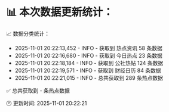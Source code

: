 📊 本次数据更新统计：
==========================

📈 数据分类统计：
- 2025-11-01 20:22:13,452 - INFO - 获取到 热点资讯 58 条数据
- 2025-11-01 20:22:16,680 - INFO - 获取到 今日热点 23 条数据
- 2025-11-01 20:22:18,184 - INFO - 获取到 公社热帖 124 条数据
- 2025-11-01 20:22:19,571 - INFO - 获取到 财经日历 84 条数据
- 2025-11-01 20:22:21,015 - INFO - 总共获取到 289 条热点数据

✅ 总共获取到 - 条热点数据

🕐 更新时间: 2025-11-01 20:22:21
